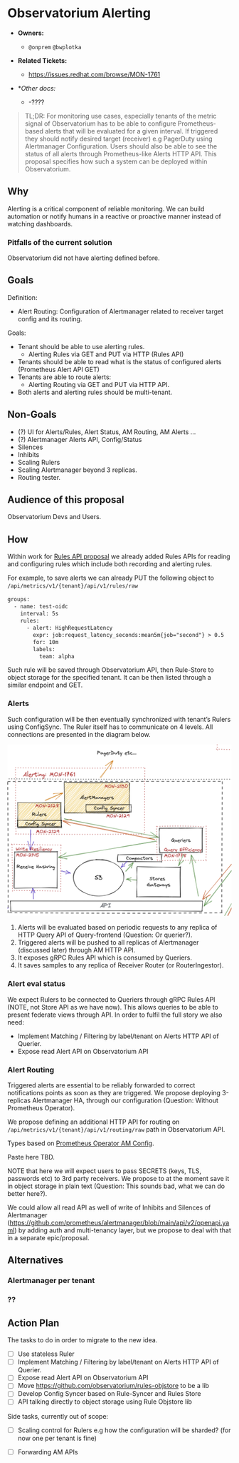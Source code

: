 # Observatorium Alerting

* **Owners:**
  * `@onprem` `@bwplotka`

* **Related Tickets:**
  * https://issues.redhat.com/browse/MON-1761

* **Other docs:*
  * -????

> TL;DR: For monitoring use cases, especially tenants of the metric signal of Observatorium has to be able to configure Prometheus-based alerts that will be evaluated for a given interval. If triggered they should notify desired target (receiver) e.g PagerDuty using Alertmanager Configuration. Users should also be able to see the status of all alerts through Prometheus-like Alerts HTTP API. This proposal specifies how such a system can be deployed within Observatorium.

## Why

Alerting is a critical component of reliable monitoring. We can build automation or notify humans in a reactive or proactive manner instead of watching dashboards.

### Pitfalls of the current solution

Observatorium did not have alerting defined before.

## Goals

Definition: 
* Alert Routing: Configuration of Alertmanager related to receiver target config and its routing. 

Goals:
* Tenant should be able to use alerting rules.
  * Alerting Rules via GET and PUT via HTTP (Rules API)
* Tenants should be able to read what is the status of configured alerts (Prometheus Alert API GET)
* Tenants are able to route alerts:
  * Alerting Routing via GET and PUT via HTTP API.
* Both alerts and alerting rules should be multi-tenant.

## Non-Goals

* (?) UI for Alerts/Rules, Alert Status, AM Routing, AM Alerts …
* (?) Alertmanager Alerts API, Config/Status
* Silences
* Inhibits
* Scaling Rulers
* Scaling Alertmanager beyond 3 replicas.
* Routing tester.

## Audience of this proposal

Observatorium Devs and Users.

## How

Within work for [Rules API proposal](https://observatorium.io/docs/proposals/20201019-prometheus-rules-in-observatorium-api.md/) we already added Rules APIs for reading and configuring rules which include both recording and alerting rules.

For example, to save alerts we can already PUT the following object to `/api/metrics/v1/{tenant}/api/v1/rules/raw`

```
groups:
  - name: test-oidc
    interval: 5s
    rules:
      - alert: HighRequestLatency
        expr: job:request_latency_seconds:mean5m{job="second"} > 0.5
        for: 10m
        labels:
          team: alpha
```

Such rule will be saved through Observatorium API, then Rule-Store to object storage for the specified tenant. It can be then listed through a similar endpoint and GET.

### Alerts

Such configuration will be then eventually synchronized with tenant’s Rulers using ConfigSync. The Ruler itself has to communicate on 4 levels. All connections are presented in the diagram below.

![ruler-connections-diagram](../assets/alerting-ruler.png)

1. Alerts will be evaluated based on periodic requests to any replica of  HTTP Query API of Query-frontend (Question: Or querier?). 
2. Triggered alerts will be pushed to all replicas of  Alertmanager (discussed later) through AM HTTP API.
3. It exposes gRPC Rules API which is consumed by Queriers.
4. It saves samples to any replica of Receiver Router (or RouterIngestor). 

### Alert eval status

We expect Rulers to be connected to Queriers through gRPC Rules API (NOTE, not Store API as we have now). This allows queries to be able to present federate views through API. In order to fulfil the full story we also need:

* Implement Matching / Filtering by label/tenant on Alerts HTTP API of Querier.
* Expose read Alert API on Observatorium API

###  Alert Routing

Triggered alerts are essential to be reliably forwarded to correct notifications points as soon as they are triggered. We propose deploying 3-replicas Alertmanager HA, through our configuration (Question: Without Prometheus Operator).

We propose defining an additional HTTP API for routing on `/api/metrics/v1/{tenant}/api/v1/routing/raw` path in Observatorium API.

Types based on [Prometheus Operator AM Config](https://github.com/prometheus-operator/prometheus-operator/blob/9c0db5656f04e005de6a0413fd8eb8f11ec99757/pkg/apis/monitoring/v1alpha1/alertmanager_config_types.go#L69).

Paste here TBD.

NOTE that here we will expect users to pass SECRETS (keys, TLS, passwords etc) to 3rd party receivers. We propose to at the moment save it in object storage in plain text (Question: This sounds bad, what we can do better here?).

We could allow all read API as well of write of Inhibits and Silences of Alertmanager (https://github.com/prometheus/alertmanager/blob/main/api/v2/openapi.yaml) by adding auth and multi-tenancy layer, but we propose to deal with that in a separate epic/proposal.

## Alternatives

### Alertmanager per tenant


### ??


## Action Plan

The tasks to do in order to migrate to the new idea.

* [ ] Use stateless Ruler
* [ ] Implement Matching / Filtering by label/tenant on Alerts HTTP API of Querier.
* [ ] Expose read Alert API on Observatorium API
* [ ] Move https://github.com/observatorium/rules-objstore to be a lib
* [ ] Develop Config Syncer based on Rule-Syncer and Rules Store
* [ ] API talking directly to object storage using Rule Objstore lib

Side tasks, currently out of scope:

* [ ] Scaling control for Rulers e.g how the configuration will be sharded? (for now one per tenant is fine)
* [ ] Forwarding AM APIs

